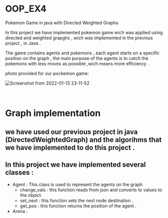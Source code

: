 # OOP_EX4
Pokemon Game in java with Directed Weighted Graphs

In this project we have implemented pokemon game wich was applied using directed and weighted grapghs , wich was implemented in the previous project , in Java . </br>

The game contains agents and pokemons , each agent starts on a specific position on the graph , the main purpose of the agents is to catch the pokemons with less moves as possible ,wich means more efficiency .

photo provided for our pockemon game: </br>

![Screenshot from 2022-01-13 23-11-52](https://user-images.githubusercontent.com/94143804/149411011-1a6d202f-50c8-447c-bb81-cdaeb890104a.png)

</br>

# Graph implementation 
## we have used our previous project in java (DirectedWeightedGraph) and the algorihms that we have implemented to do this project .</br> 

## In this project we have implemented several classes : </br>
 - Agent : This class is used to represent the agents on the graph </br>
   - change_vals : this function reads from json and converts to values to the object.</br>
   - set_next : this function sets the next node destination .</br>
   - get_pos : this function returns the position of the agent .</br>
 - Arena : 
 
